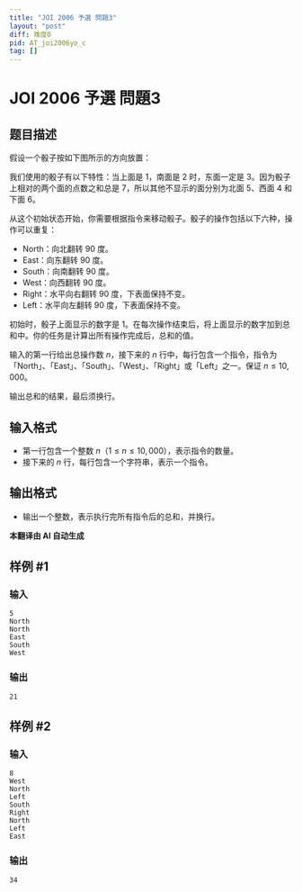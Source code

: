 ```yaml
---
title: "JOI 2006 予選 問題3"
layout: "post"
diff: 难度0
pid: AT_joi2006yo_c
tag: []
---
```


# JOI 2006 予選 問題3

## 题目描述

假设一个骰子按如下图所示的方向放置：

我们使用的骰子有以下特性：当上面是 $1$，南面是 $2$ 时，东面一定是 $3$。因为骰子上相对的两个面的点数之和总是 $7$，所以其他不显示的面分别为北面 $5$、西面 $4$ 和下面 $6$。 

从这个初始状态开始，你需要根据指令来移动骰子。骰子的操作包括以下六种，操作可以重复：

- North：向北翻转 $90$ 度。
- East：向东翻转 $90$ 度。
- South：向南翻转 $90$ 度。
- West：向西翻转 $90$ 度。
- Right：水平向右翻转 $90$ 度，下表面保持不变。
- Left：水平向左翻转 $90$ 度，下表面保持不变。

初始时，骰子上面显示的数字是 $1$。在每次操作结束后，将上面显示的数字加到总和中。你的任务是计算出所有操作完成后，总和的值。

输入的第一行给出总操作数 $n$，接下来的 $n$ 行中，每行包含一个指令，指令为「North」、「East」、「South」、「West」、「Right」或「Left」之一。保证 $n \leq 10,000$。

输出总和的结果，最后须换行。

## 输入格式

- 第一行包含一个整数 $n$（$1 \leq n \leq 10,000$），表示指令的数量。
- 接下来的 $n$ 行，每行包含一个字符串，表示一个指令。

## 输出格式

- 输出一个整数，表示执行完所有指令后的总和，并换行。

 **本翻译由 AI 自动生成**

## 样例 #1

### 输入

```
5
North
North
East
South
West
```

### 输出

```
21
```

## 样例 #2

### 输入

```
8
West
North
Left
South
Right
North
Left
East
```

### 输出

```
34
```

